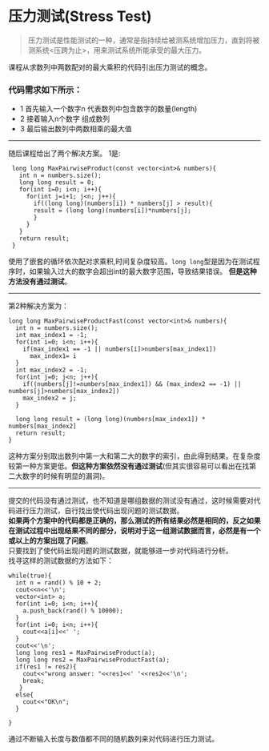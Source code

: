 # 压力测试(Stress Test)

> 压力测试是性能测试的一种，通常是指持续给被测系统增加压力，直到将被测系统<压跨为止>，用来测试系统所能承受的最大压力。

课程从求数列中两数配对的最大乘积的代码引出压力测试的概念。
### 代码需求如下所示：
* 1 首先输入一个数字n 代表数列中包含数字的数量(length) 
* 2 接着输入n个数字 组成数列 
* 3 最后输出数列中两数相乘的最大值 
---
随后课程给出了两个解决方案。
1是: 
 ```
  long long MaxPairwiseProduct(const vector<int>& numbers){
    int n = numbers.size();
    long long result = 0;
    for(int i=0; i<n; i++){
      for(int j=i+1; j<n; j++){
        if((long long)(numbers[i]) * numbers[j] > result){
        result = (long long)(numbers[i])*numbers[j];
        }
      }
    }
    return result;
  } 
 ``` 
使用了嵌套的循环依次配对求乘积,时间复杂度较高。`long long`型是因为在测试程序时，如果输入过大的数字会超出int的最大数字范围，导致结果错误。  **但是这种方法没有通过测试**。
***
第2种解决方案为：  
```
long long MaxPairwiseProductFast(const vector<int>& numbers){
  int n = numbers.size();
  int max_index1 = -1;
  for(int i=0; i<n; i++){
    if(max_index1 == -1 || numbers[i]>numbers[max_index1])
      max_index1= i
  }
  int max_index2 = -1;
  for(int j=0; j<n; j++){
    if((numbers[j]!=numbers[max_index1]) && (max_index2 == -1) || numbers[j]>numbers[max_index2])
    max_index2 = j;
  }
  
  long long result = (long long)(numbers[max_index1]) * numbers[max_index2]
  return result;
}
```
这种方案分别取出数列中第一大和第二大的数字的索引，由此得到结果。在复杂度较第一种方案更低。**但这种方案依然没有通过测试**(但其实很容易可以看出在找第二大数字的时候有明显的漏洞)。
***
提交的代码没有通过测试，也不知道是哪组数据的测试没有通过，这时候需要对代码进行压力测试，自行找出使代码出现问题的测试数据。  
**如果两个方案中的代码都是正确的，那么测试的所有结果必然是相同的，反之如果在测试过程中出现结果不同的部分，说明对于这一组测试数据而言，必然是有一个或以上的方案出现了问题**。  
只要找到了使代码出现问题的测试数据，就能够进一步对代码进行分析。  
找寻这样的测试数据的方法如下：  
```
while(true){
  int n = rand() % 10 + 2;
  cout<<n<<'\n';
  vector<int> a;
  for(int i=0; i<n; i++){
    a.push_back(rand() % 10000);
  }
  for(int i=0; i<n; i++){
    cout<<a[i]<<' ';
  }
  cout<<'\n';
  long long res1 = MaxPairwiseProduct(a);
  long long res2 = MaxPairwiseProductFast(a);
  if(res1 != res2){
    cout<<"wrong answer: "<<res1<<' '<<res2<<'\n';
    break;
   }
  else{
    cout<<"OK\n";
  }
  
}
```
通过不断输入长度与数值都不同的随机数列来对代码进行压力测试。


